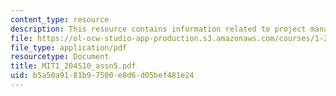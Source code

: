 ```yaml
---
content_type: resource
description: This resource contains information related to project management.
file: https://ol-ocw-studio-app-production.s3.amazonaws.com/courses/1-204-computer-algorithms-in-systems-engineering-spring-2010/b5a50a9181b97500e8d6d05bef481e24_MIT1_204S10_assn5.pdf
file_type: application/pdf
resourcetype: Document
title: MIT1_204S10_assn5.pdf
uid: b5a50a91-81b9-7500-e8d6-d05bef481e24
---
```

